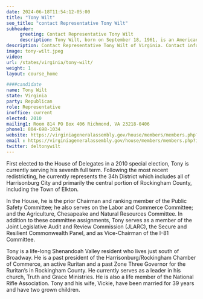 ```yaml
---
date: 2024-06-18T11:54:12-05:00
title: "Tony Wilt"
seo_title: "contact Representative Tony Wilt"
subheader:
     greeting: Contact Representative Tony Wilt
     description: Tony Wilt, born on September 18, 1961, is an American politician affiliated with the Republican Party. He assumed office as a member of the Virginia House of Delegates, representing District 34, on January 10, 2024.
description: Contact Representative Tony Wilt of Virginia. Contact information for Tony Wilt includes email address, phone number, and mailing address.
image: tony-wilt.jpeg
video:
url: /states/virginia/tony-wilt/
weight: 1
layout: course_home

####candidate
name: Tony Wilt
state: Virginia
party: Republican
role: Representative
inoffice: current
elected: 2010
mailing1: Room 814 PO Box 406 Richmond, VA 23218-0406
phone1: 804-698-1034
website: https://virginiageneralassembly.gov/house/members/members.php?id=H0231/
email : https://virginiageneralassembly.gov/house/members/members.php?id=H0231/
twitter: deltonywilt
---
```

First elected to the House of Delegates in a 2010 special election, Tony is currently serving his seventh full term. Following the most recent redistricting, he currently represents the 34h District which includes all of Harrisonburg City and primarily the central portion of Rockingham County, including the Town of Elkton.

In the House, he is the prior Chairman and ranking member of the Public
Safety Committee; he also serves on the Labor and Commerce Committee; and the
Agriculture, Chesapeake and Natural Resources Committee. In addition to these
committee assignments, Tony serves as a member of the Joint Legislative Audit
and Review Commission (JLARC), the Secure and Resilient Commonwealth Panel, and
as Vice-Chairman of the I-81 Committee.

Tony is a life-long Shenandoah Valley resident who lives just south of
Broadway. He is a past president of the Harrisonburg/Rockingham Chamber of
Commerce, an active Ruritan and a past Zone Three Governor for the Ruritan’s in
Rockingham County. He currently serves as a leader in his church, Truth and
Grace Ministries. He is also a life member of the National Rifle Association.
Tony and his wife, Vickie, have been married for 39 years and have two grown children.

